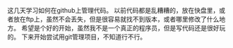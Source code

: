 这几天学习如何在github上管理代码。
以前代码都是乱糟糟的，放在快盘里，或者放在ftp上，虽然不会丢失，但是很容易就找不到版本，或者哪里修改了什么地方。
希望是个好的开始，虽然我不是一个真正的程序员，但是写代码还是很好玩的。
下来开始尝试用git管理项目，不知道行不行。